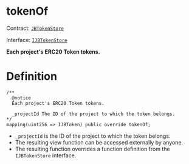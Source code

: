 # tokenOf

Contract: [`JBTokenStore`](../)​‌

Interface: [`IJBTokenStore`](../../../interfaces/ijbtokenstore.md)

**Each project's ERC20 Token tokens.**

# Definition

```solidity
/** 
  @notice
  Each project's ERC20 Token tokens.

  _projectId The ID of the project to which the token belongs.
*/
mapping(uint256 => IJBToken) public override tokenOf;
```

* `_projectId` is the ID of the project to which the token belongs.
* The resulting view function can be accessed externally by anyone.
* The resulting function overrides a function definition from the `IJBTokenStore` interface.
